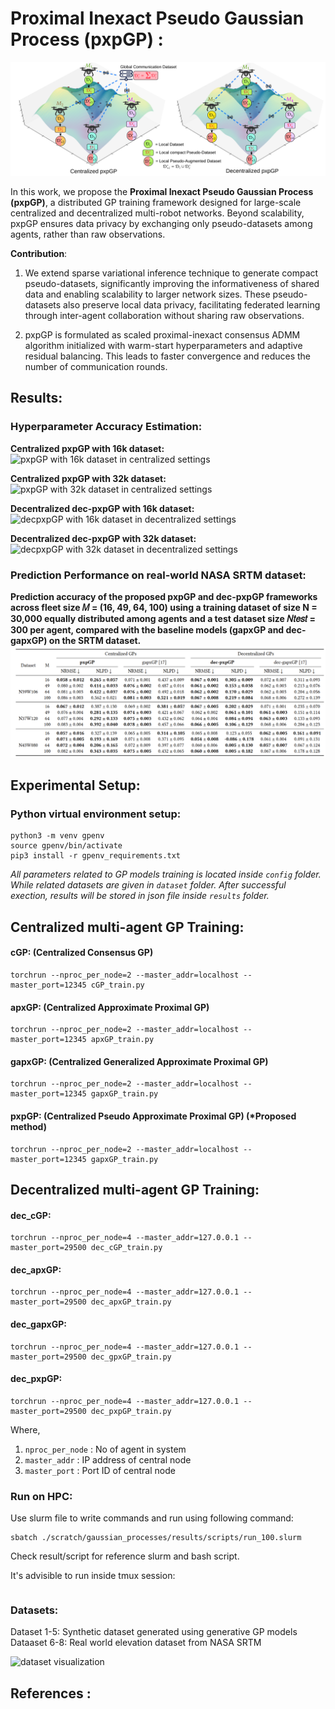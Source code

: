 # Proximal Inexact Pseudo Gaussian Process (pxpGP) :

![pxpGP Overview](results/figs/title3.png)

<!-- **Maintained by:** Sanket A Salunkhe  
**Contact details:** Sanket (sanket_salunkhe@mines.edu), George (george.kontoudis@mines.edu) -->

In this work, we propose the **Proximal Inexact Pseudo Gaussian Process (pxpGP)**, a distributed GP training framework designed for large-scale centralized and decentralized multi-robot networks. Beyond scalability, pxpGP ensures data privacy by exchanging only pseudo-datasets among agents, rather than raw observations.

**Contribution**:

1. We extend sparse variational inference technique to generate compact pseudo-datasets, significantly improving the informativeness of shared data and enabling scalability to larger network sizes. These pseudo-datasets also preserve local data privacy, facilitating federated learning through inter-agent collaboration without sharing raw observations.

2. pxpGP is formulated as scaled proximal-inexact consensus ADMM algorithm initialized with warm-start hyperparameters and adaptive residual balancing. This leads to faster convergence and reduces the number of communication rounds. 

<!-- -------------------------------------------------------------------------------------- -->

## Results:

### Hyperparameter Accuracy Estimation:

**Centralized pxpGP with 16k dataset:**
![pxpGP with 16k dataset in centralized settings](results/figs/cen_result_16k.svg)

**Centralized pxpGP with 32k dataset:**
![pxpGP with 32k dataset in centralized settings](results/figs/cen_result_32k.svg)

**Decentralized dec-pxpGP with 16k dataset:**
![decpxpGP with 16k dataset in decentralized settings](results/figs/dec_result_16k.svg)

**Decentralized dec-pxpGP with 32k dataset:**
![decpxpGP with 32k dataset in decentralized settings](results/figs/dec_result_32k.svg)

### Prediction Performance on real-world NASA SRTM dataset:

**Prediction accuracy of the proposed pxpGP and dec-pxpGP frameworks across fleet size 𝑀 = (16, 49, 64, 100) using a training dataset of size N = 30,000 equally distributed among agents and a test dataset size 𝑁𝑡𝑒𝑠𝑡 = 300 per agent, compared with the baseline models (gapxGP and dec-gapxGP) on the SRTM dataset.**
![pxpGP and dec-pxpGP prediction performance](results/figs/pred_performance.png)

<!-- -------------------------------------------------------------------------------------- -->

## Experimental Setup:

### Python virtual environment setup:

```
python3 -m venv gpenv
source gpenv/bin/activate
pip3 install -r gpenv_requirements.txt
```

*All parameters related to GP models training is located inside `config` folder. While related datasets are given in `dataset` folder. After successful exection, results will be stored in json file inside `results` folder.*


<!-- -------------------------------------------------------------------------------------- -->


## Centralized multi-agent GP Training:
#### cGP: (Centralized Consensus GP)
```
torchrun --nproc_per_node=2 --master_addr=localhost --master_port=12345 cGP_train.py
```
<!-- 
Or
```
python3 -m torch.distributed.launch --nproc_per_node=2 --master_addr=localhost --master_port=12345 cgp_train.py
``` -->

#### apxGP: (Centralized Approximate Proximal GP)
```
torchrun --nproc_per_node=2 --master_addr=localhost --master_port=12345 apxGP_train.py
```

#### gapxGP: (Centralized Generalized Approximate Proximal GP)
```
torchrun --nproc_per_node=2 --master_addr=localhost --master_port=12345 gapxGP_train.py
```

#### pxpGP: (Centralized Pseudo Approximate Proximal GP) (*Proposed method)
```
torchrun --nproc_per_node=2 --master_addr=localhost --master_port=12345 gapxGP_train.py
```

## Decentralized multi-agent GP Training:
#### dec_cGP: 

```
torchrun --nproc_per_node=4 --master_addr=127.0.0.1 --master_port=29500 dec_cGP_train.py 
```

#### dec_apxGP:

```
torchrun --nproc_per_node=4 --master_addr=127.0.0.1 --master_port=29500 dec_apxGP_train.py 
```

#### dec_gapxGP:
```
torchrun --nproc_per_node=4 --master_addr=127.0.0.1 --master_port=29500 dec_gpxGP_train.py 
```

#### dec_pxpGP:
```
torchrun --nproc_per_node=4 --master_addr=127.0.0.1 --master_port=29500 dec_pxpGP_train.py 
```


Where,

1. `nproc_per_node` : No of agent in system
2. `master_addr` :  IP address of central node
3. `master_port` : Port ID of central node


### Run on HPC:

Use slurm file to write commands and run using following command:
```
sbatch ./scratch/gaussian_processes/results/scripts/run_100.slurm
```
Check result/script for reference slurm and bash script.

It's advisible to run inside tmux session:
```

```

### Datasets:

Dataset 1-5: Synthetic dataset generated using generative GP models \
Dataaset 6-8: Real world elevation dataset from NASA SRTM 

![dataset visualization](results/figs/dataset.png)


<!-- -------------------------------------------------------------------------------------- -->

## References :